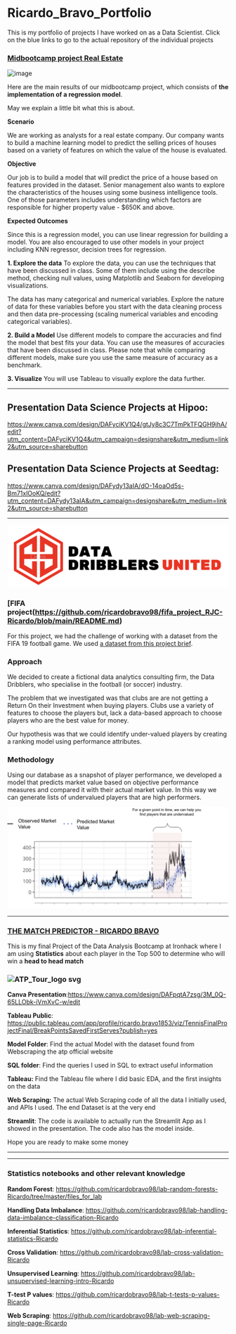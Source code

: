 # Ricardo_Bravo_Portfolio
This is my portfolio of projects I have worked on as a Data Scientist. Click on the blue links to go to the actual repository of the individual projects


### [Midbootcamp project Real Estate](https://github.com/ricardobravo98/Mid-project-tapas-Ricardo/tree/main)

![image](https://user-images.githubusercontent.com/115892160/236526852-3f35ee94-5edc-4f4a-9fb6-24b27f308ec3.png)

Here are the main results of our midbootcamp project, which consists of **the implementation of a regression model**.

May we explain a little bit what this is about. 

**Scenario**

We are working as analysts for a real estate company. Our company wants to build a machine learning model to predict the selling prices of houses based on a variety of features on which the value of the house is evaluated.

**Objective**

Our job is to build a model that will predict the price of a house based on features provided in the dataset. Senior management also wants to explore the characteristics of the houses using some business intelligence tools. One of those parameters includes understanding which factors are responsible for higher property value - $650K and above.

**Expected Outcomes**

Since this is a regression model, you can use linear regression for building a model. You are also encouraged to use other models in your project including KNN regressor, decision trees for regression.

**1. Explore the data**
To explore the data, you can use the techniques that have been discussed in class. Some of them include using the describe method, checking null values, using Matplotlib and Seaborn for developing visualizations.

The data has many categorical and numerical variables. Explore the nature of data for these variables before you start with the data cleaning process and then data pre-processing (scaling numerical variables and encoding categorical variables).

**2. Build a Model**
Use different models to compare the accuracies and find the model that best fits your data. You can use the measures of accuracies that have been discussed in class. Please note that while comparing different models, make sure you use the same measure of accuracy as a benchmark.

**3. Visualize**
You will use Tableau to visually explore the data further.


***

## Presentation Data Science Projects at Hipoo:

https://www.canva.com/design/DAFyciKV1Q4/gtJy8c3C7TmPkTFQGH9jhA/edit?utm_content=DAFyciKV1Q4&utm_campaign=designshare&utm_medium=link2&utm_source=sharebutton

## Presentation Data Science Projects at Seedtag:

https://www.canva.com/design/DAFydy13aIA/dO-14oaOd5s-Bm71xlOoKQ/edit?utm_content=DAFydy13aIA&utm_campaign=designshare&utm_medium=link2&utm_source=sharebutton

***
![Logo](https://github.com/ocaoimh/fifa_project_RJC/blob/main/resources/logo.png?raw=true)

### [FIFA project(https://github.com/ricardobravo98/fifa_project_RJC-Ricardo/blob/main/README.md)
For this project, we had the challenge of working with a dataset from the FIFA 19 football game. We used  [a dataset from this project brief](https://github.com/ironhack-edu/data_mid_bootcamp_project_FIFA_MoneyBall/blob/master/project_details.md). 

### Approach
We decided to create a fictional data analytics consulting firm, the Data Dribblers, who specialise in the football (or soccer) industry. 

The problem that we investigated was that clubs are are not getting a Return On their Investment when buying players. Clubs use a variety of features to choose the players but, lack a data-based approach to choose players who are the best value for money.

Our hypothesis was that we could identify under-valued players by creating a ranking model using performance attributes.

### Methodology
Using our database as a snapshot of player performance, we developed a model that predicts market value based on objective performance measures and compared it with their actual market value. In this way we can generate lists of undervalued players that are high performers.

![methodo](https://github.com/ocaoimh/fifa_project_RJC/blob/main/resources/methodo.png?raw=true)

***



### [THE MATCH PREDICTOR - RICARDO BRAVO](https://github.com/ricardobravo98/Final-Project-Tennis/tree/main)
This is my final Project of the Data Analysis Bootcamp at Ironhack where I am using **Statistics** about each player in the Top 500 to determine who will win a **head to head match**

### ![ATP_Tour_logo svg](https://github.com/ricardobravo98/Final-Project-Tennis/assets/123763158/71651fdf-93e6-4ea5-b731-ad0f87ca87de)



**Canva Presentation**:https://www.canva.com/design/DAFpqtA7zsg/3M_0Q-65LLObk-iVmXvC-w/edit

**Tableau Public**: https://public.tableau.com/app/profile/ricardo.bravo1853/viz/TennisFinalProjectFinal/BreakPointsSavedFirstServes?publish=yes

**Model Folder**: Find the actual Model with the dataset found from Webscraping the atp official website

**SQL folder**: Find the queries I used in SQL to extract useful information

**Tableau:** Find the Tableau file where I did basic EDA, and the first insights on the data

**Web Scraping:** The actual Web Scraping code of all the data I initially used, and APIs I used. The end Dataset is at the very end

**Streamlit**: The code is available to actually run the Streamlit App as I showed in the presentation. The code also has the model inside.

Hope you are ready to make some money

***
***

### Statistics notebooks and other relevant knowledge

**Random Forest**: https://github.com/ricardobravo98/lab-random-forests-Ricardo/tree/master/files_for_lab

**Handling Data Imbalance**: https://github.com/ricardobravo98/lab-handling-data-imbalance-classification-Ricardo

**Inferential Statistics**: https://github.com/ricardobravo98/lab-inferential-statistics-Ricardo

**Cross Validation**: https://github.com/ricardobravo98/lab-cross-validation-Ricardo

**Unsupervised Learning**: https://github.com/ricardobravo98/lab-unsupervised-learning-intro-Ricardo

**T-test P values**: https://github.com/ricardobravo98/lab-t-tests-p-values-Ricardo

**Web Scraping**: https://github.com/ricardobravo98/lab-web-scraping-single-page-Ricardo

